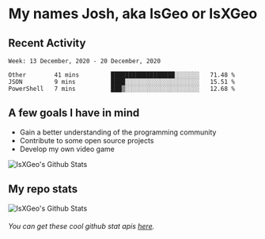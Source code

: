 <h1 align="center">My names Josh, aka IsGeo or IsXGeo</h1>

## Recent Activity
<!--START_SECTION:waka-->
```text
Week: 13 December, 2020 - 20 December, 2020

Other        41 mins         ██████████████████░░░░░░░   71.48 % 
JSON         9 mins          ████░░░░░░░░░░░░░░░░░░░░░   15.51 % 
PowerShell   7 mins          ███▒░░░░░░░░░░░░░░░░░░░░░   12.68 % 
```
<!--END_SECTION:waka-->

## **A few goals I have in mind**

- Gain a better understanding of the programming community
- Contribute to some open source projects
- Develop my own video game

<img align="center" alt="IsXGeo's Github Stats" src="https://github-readme-stats.vercel.app/api/top-langs/?username=IsXGeo&layout=compact"/><br>

## **My repo stats**

<img align="center" alt="IsXGeo's Github Stats" src="https://github-readme-stats.vercel.app/api?username=IsXGeo&count_private=true&show_icons=true&include_all_commits=true"/>

###### You can get these cool github stat apis [here](https://github.com/anuraghazra/github-readme-stats).
